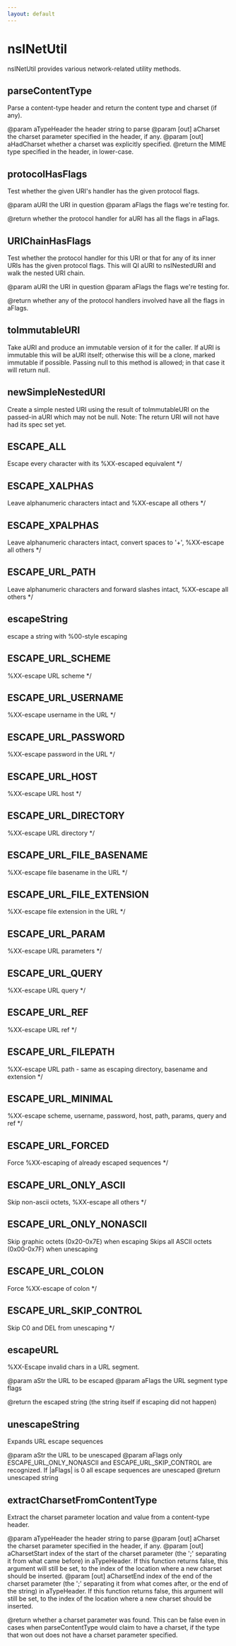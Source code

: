 ```yaml
---
layout: default
---
```


# nsINetUtil #

nsINetUtil provides various network-related utility methods.


## parseContentType ##

Parse a content-type header and return the content type and
charset (if any).

@param aTypeHeader the header string to parse
@param [out] aCharset the charset parameter specified in the
             header, if any.
@param [out] aHadCharset whether a charset was explicitly specified.
@return the MIME type specified in the header, in lower-case.


## protocolHasFlags ##

Test whether the given URI's handler has the given protocol flags.

@param aURI the URI in question
@param aFlags the flags we're testing for.

@return whether the protocol handler for aURI has all the flags
        in aFlags.


## URIChainHasFlags ##

Test whether the protocol handler for this URI or that for any of
its inner URIs has the given protocol flags.  This will QI aURI to
nsINestedURI and walk the nested URI chain.

@param aURI the URI in question
@param aFlags the flags we're testing for.

@return whether any of the protocol handlers involved have all the flags
        in aFlags.


## toImmutableURI ##

Take aURI and produce an immutable version of it for the caller.  If aURI
is immutable this will be aURI itself; otherwise this will be a clone,
marked immutable if possible.  Passing null to this method is allowed; in
that case it will return null.


## newSimpleNestedURI ##

Create a simple nested URI using the result of
toImmutableURI on the passed-in aURI which may not be null.
Note: The return URI will not have had its spec set yet.


## ESCAPE_ALL ##
 Escape every character with its %XX-escaped equivalent */

## ESCAPE_XALPHAS ##
 Leave alphanumeric characters intact and %XX-escape all others */

## ESCAPE_XPALPHAS ##
 Leave alphanumeric characters intact, convert spaces to '+',
%XX-escape all others */

## ESCAPE_URL_PATH ##
 Leave alphanumeric characters and forward slashes intact,
%XX-escape all others */

## escapeString ##

escape a string with %00-style escaping


## ESCAPE_URL_SCHEME ##
 %XX-escape URL scheme */

## ESCAPE_URL_USERNAME ##
 %XX-escape username in the URL */

## ESCAPE_URL_PASSWORD ##
 %XX-escape password in the URL */

## ESCAPE_URL_HOST ##
 %XX-escape URL host */

## ESCAPE_URL_DIRECTORY ##
 %XX-escape URL directory */

## ESCAPE_URL_FILE_BASENAME ##
 %XX-escape file basename in the URL */

## ESCAPE_URL_FILE_EXTENSION ##
 %XX-escape file extension in the URL */

## ESCAPE_URL_PARAM ##
 %XX-escape URL parameters */

## ESCAPE_URL_QUERY ##
 %XX-escape URL query */

## ESCAPE_URL_REF ##
 %XX-escape URL ref */

## ESCAPE_URL_FILEPATH ##
 %XX-escape URL path - same as escaping directory, basename and extension */

## ESCAPE_URL_MINIMAL ##
 %XX-escape scheme, username, password, host, path, params, query and ref */

## ESCAPE_URL_FORCED ##
 Force %XX-escaping of already escaped sequences */

## ESCAPE_URL_ONLY_ASCII ##
 Skip non-ascii octets, %XX-escape all others */

## ESCAPE_URL_ONLY_NONASCII ##
 
Skip graphic octets (0x20-0x7E) when escaping
Skips all ASCII octets (0x00-0x7F) when unescaping 


## ESCAPE_URL_COLON ##
 Force %XX-escape of colon */

## ESCAPE_URL_SKIP_CONTROL ##
 Skip C0 and DEL from unescaping */

## escapeURL ##

%XX-Escape invalid chars in a URL segment. 

@param aStr the URL to be escaped
@param aFlags the URL segment type flags

@return the escaped string (the string itself if escaping did not happen)



## unescapeString ##

Expands URL escape sequences

@param aStr the URL to be unescaped
@param aFlags only ESCAPE_URL_ONLY_NONASCII and ESCAPE_URL_SKIP_CONTROL
              are recognized.  If |aFlags| is 0 all escape sequences are 
              unescaped
@return unescaped string


## extractCharsetFromContentType ##

Extract the charset parameter location and value from a content-type
header.

@param aTypeHeader the header string to parse
@param [out] aCharset the charset parameter specified in the
             header, if any.
@param [out] aCharsetStart index of the start of the charset parameter
             (the ';' separating it from what came before) in aTypeHeader.
             If this function returns false, this argument will still be
             set, to the index of the location where a new charset should
             be inserted.
@param [out] aCharsetEnd index of the end of the charset parameter (the
             ';' separating it from what comes after, or the end
             of the string) in aTypeHeader.  If this function returns
             false, this argument will still be set, to the index of the
             location where a new charset should be inserted.

@return whether a charset parameter was found.  This can be false even in
cases when parseContentType would claim to have a charset, if the type
that won out does not have a charset parameter specified.

